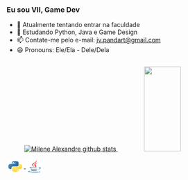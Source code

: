 ### Eu sou VII, Game Dev

- 🔭 Atualmente tentando entrar na faculdade
- 🌱 Estudando Python, Java e Game Design
- 📫 Contate-me pelo e-mail: jv.pandart@gmail.com
- 😄 Pronouns: Ele/Ela - Dele/Dela

##

<div align="center">
  <a href="https://github.com/LordDarkn3ss">
  <img width="49%" height="195px" src="https://github-readme-stats.vercel.app/api?username=LordDarkn3ss&show_icons=true&count_private=true&hide_border=true&title_color=ff91a4&icon_color=ff91a4&text_color=c9d1d9&bg_color=0d1117" alt="Milene Alexandre github stats" /> 
  <img width="41%" height="195px" src="https://github-readme-stats.vercel.app/api/top-langs/?username=LordDarkn3ss&layout=compact&hide_border=true&title_color=ff91a4&text_color=ff91a4&bg_color=0d1117" />
</div>

<div style="display: inline_block"><br>
  <img align="center" alt="VII-Python" height="30" width="40" src="https://raw.githubusercontent.com/devicons/devicon/master/icons/python/python-original.svg">
  <img align="center" alt="VII-Java" height="30" width="40" src="https://raw.githubusercontent.com/devicons/devicon/master/icons/java/java-original.svg">
 

##

